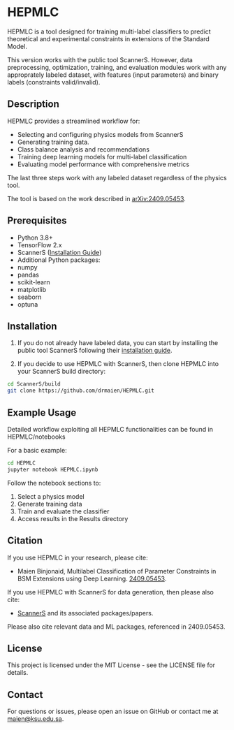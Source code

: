 # HEPMLC 

HEPMLC is a tool designed for training multi-label classifiers to predict theoretical and experimental constraints in extensions of the Standard Model. 

This version works with the public tool ScannerS. However, data preprocessing, optimization, training, and evaluation modules work with any approprately labeled dataset, with features (input parameters) and binary labels (constraints valid/invalid).

## Description

HEPMLC provides a streamlined workflow for:
- Selecting and configuring physics models from ScannerS
- Generating training data.
- Class balance analysis and recommendations 
- Training deep learning models for multi-label classification
- Evaluating model performance with comprehensive metrics

The last three steps work with any labeled dataset regardless of the physics tool.

The tool is based on the work described in [arXiv:2409.05453](https://arxiv.org/abs/2409.05453).

## Prerequisites

- Python 3.8+
- TensorFlow 2.x
- ScannerS ([Installation Guide](https://gitlab.com/jonaswittbrodt/ScannerS))
- Additional Python packages:
 - numpy
 - pandas
 - scikit-learn 
 - matplotlib
 - seaborn
 - optuna

## Installation

1. If you do not already have labeled data, you can start by installing the public tool ScannerS following their [installation guide](https://gitlab.com/jonaswittbrodt/ScannerS).

2. If you decide to use HEPMLC with ScannerS, then clone HEPMLC into your ScannerS build directory:
```bash
cd ScannerS/build
git clone https://github.com/drmaien/HEPMLC.git
```

## Example Usage
Detailed workflow exploiting all HEPMLC functionalities can be found in HEPMLC/notebooks

For a basic example:
```bash
cd HEPMLC
jupyter notebook HEPMLC.ipynb 
```

Follow the notebook sections to:
1. Select a physics model
2. Generate training data
3. Train and evaluate the classifier
4. Access results in the Results directory

## Citation
If you use HEPMLC in your research, please cite:
- Maien Binjonaid, Multilabel Classification of Parameter Constraints in BSM Extensions using Deep Learning. [2409.05453]( 	
https://doi.org/10.48550/arXiv.2409.05453).

If you use HEPMLC with ScannerS for data generation, then please also cite:
- [ScannerS](https://gitlab.com/jonaswittbrodt/ScannerS) and its associated packages/papers. 

Please also cite relevant data and ML packages, referenced in 2409.05453.

## License
This project is licensed under the MIT License - see the LICENSE file for details.

## Contact
For questions or issues, please open an issue on GitHub or contact me at maien@ksu.edu.sa.
